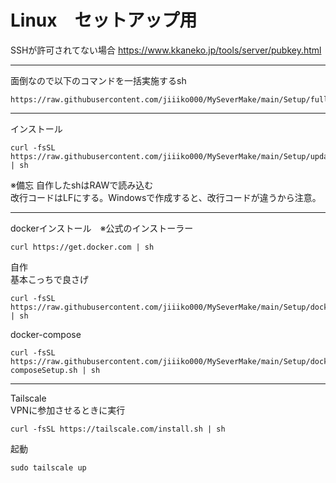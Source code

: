 # Linux　セットアップ用

SSHが許可されてない場合
https://www.kkaneko.jp/tools/server/pubkey.html

---
面倒なので以下のコマンドを一括実施するsh
```
https://raw.githubusercontent.com/jiiiko000/MySeverMake/main/Setup/fullSetUp.sh
```
---

インストール  
```
curl -fsSL https://raw.githubusercontent.com/jiiiko000/MySeverMake/main/Setup/update_system.sh | sh
```
※備忘
自作したshはRAWで読み込む  
改行コードはLFにする。Windowsで作成すると、改行コードが違うから注意。

---
dockerインストール　※公式のインストーラー
```
curl https://get.docker.com | sh
```
自作  
基本こっちで良さげ
```
curl -fsSL https://raw.githubusercontent.com/jiiiko000/MySeverMake/main/Setup/dockerSetup.sh | sh
```

docker-compose
```
curl -fsSL https://raw.githubusercontent.com/jiiiko000/MySeverMake/main/Setup/docker-composeSetup.sh | sh
```
---
Tailscale  
VPNに参加させるときに実行
```
curl -fsSL https://tailscale.com/install.sh | sh
```
起動
```
sudo tailscale up
```